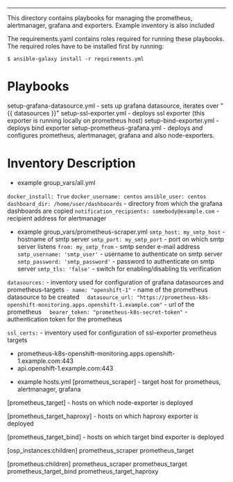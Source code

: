 ---
This directory contains playbooks for managing the prometheus, alertmanager, grafana and exporters. Example inventory is also included

The requirements.yaml contains roles required for running these playbooks. The required roles have to be installed first by running:

```
$ ansible-galaxy install -r requirements.yml
```

Playbooks
=========

setup-grafana-datasource.yml - sets up grafana datasource, iterates over "{{ datasources }}"
setup-ssl-exporter.yml - deploys ssl exporter (this exporter is running locally on prometheus host)
setup-bind-exporter.yml - deploys bind exporter
setup-prometheus-grafana.yml - deploys and configures prometheus, alertmanager, grafana and also node-exporters.



Inventory Description
=====================

* example group_vars/all.yml 

`docker_install: True`
`docker_username: centos`
`ansible_user: centos` 
`dashboard_dir: /home/user/dashbooards` - directory from which the grafana dashboards are copied
`notification_recipients: somebody@example.com` - recipient address for alertmanager

* example group_vars/prometheus-scraper.yml
`smtp_host: my_smtp_host` - hostname of smtp server
`smtp_port: my_smtp_port` - port on which smtp server listens
`from: my_smtp_from` - smtp sender e-mail address
`smtp_username: 'smtp_user'` - username to authenticate on smtp server
`smtp_password: 'smtp_password'` - password to authenticate on smtp server
`smtp_tls: 'false'` - switch for enabling/disabling tls verification

`datasources:` -  inventory used for configuration of grafana datasources and prometheus-targets
`- name: "openshift-1"` - name of the prometheus datasource to be created
`  datasource_url: "https://prometheus-k8s-openshift-monitoring.apps.openshift-1.example.com"` - url of the prometheus
`  bearer_token: "prometheus-k8s-secret-token"` - authentication token for the prometheus

`ssl_certs:` - inventory used for configuration of ssl-exporter prometheus targets 
  - prometheus-k8s-openshift-monitoring.apps.openshift-1.example.com:443
  - api.openshift-1.example.com:443

* example hosts.yml
[prometheus_scraper] - target host for prometheus, alertmanager, grafana 

[prometheus_target] - hosts on which node-exporter is deployed

[prometheus_target_haproxy] - hosts on which haproxy exporter is deployed

[prometheus_target_bind] - hosts on which target bind exporter is deployed


[osp_instances:children]
prometheus_scraper
prometheus_target

[prometheus:children]
prometheus_scraper
prometheus_target
prometheus_target_bind
prometheus_target_haproxy

